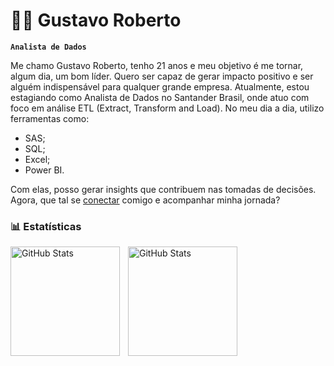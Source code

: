 # 👨‍💻 Gustavo Roberto

**`Analista de Dados`**

Me chamo Gustavo Roberto, tenho 21 anos e meu objetivo é me tornar, algum dia, um bom líder. Quero ser capaz de gerar impacto positivo e ser alguém indispensável para qualquer grande empresa. Atualmente, estou estagiando como Analista de Dados no Santander Brasil, onde atuo com foco em análise ETL (Extract, Transform and Load). No meu dia a dia, utilizo ferramentas como:

- SAS;
- SQL;
- Excel;
- Power BI.

Com elas, posso gerar insights que contribuem nas tomadas de decisões. Agora, que tal se [conectar](https://www.linkedin.com/in/gustavo-roberto-0aa488288/) comigo e acompanhar minha jornada?

### 📊 Estatísticas

<p>
  <img 
    align="left" 
    alt="GitHub Stats" 
    height="175" 
    style="padding-right: 10px;" 
    src="https://github-readme-stats.vercel.app/api?username=DevGustar&show_icons=true&theme=tokyonight&include_all_commits=true&locale=pt-br" 
  />

<img 
      align="left" 
      alt="GitHub Stats" 
      height="175" 
      src="https://github-readme-stats.vercel.app/api/top-langs/?username=DevGustar&theme=tokyonight&layout=compact&custom_title=Tecnologias&langs_count=9" 
  />

</p>

